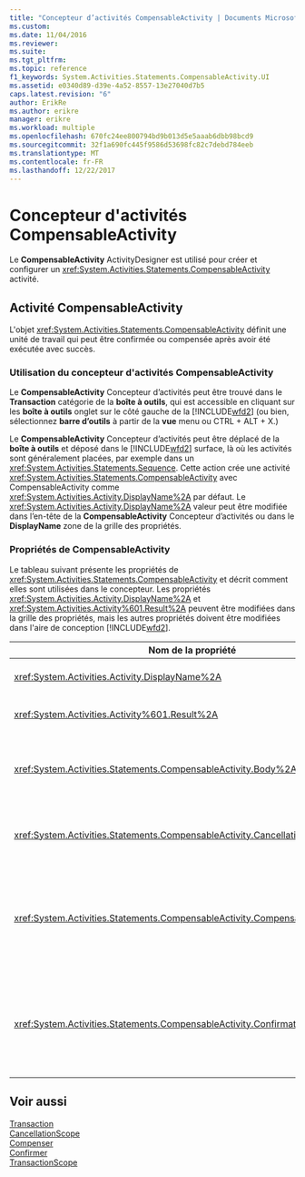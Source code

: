 ```yaml
---
title: "Concepteur d’activités CompensableActivity | Documents Microsoft"
ms.custom: 
ms.date: 11/04/2016
ms.reviewer: 
ms.suite: 
ms.tgt_pltfrm: 
ms.topic: reference
f1_keywords: System.Activities.Statements.CompensableActivity.UI
ms.assetid: e0340d89-d39e-4a52-8557-13e27040d7b5
caps.latest.revision: "6"
author: ErikRe
ms.author: erikre
manager: erikre
ms.workload: multiple
ms.openlocfilehash: 670fc24ee800794bd9b013d5e5aaab6dbb98bcd9
ms.sourcegitcommit: 32f1a690fc445f9586d53698fc82c7debd784eeb
ms.translationtype: MT
ms.contentlocale: fr-FR
ms.lasthandoff: 12/22/2017
---
```

# <a name="compensableactivity-activity-designer"></a>Concepteur d'activités CompensableActivity
Le **CompensableActivity** ActivityDesigner est utilisé pour créer et configurer un <xref:System.Activities.Statements.CompensableActivity> activité.  
  
## <a name="the-compensableactivity-activity"></a>Activité CompensableActivity  
 L'objet <xref:System.Activities.Statements.CompensableActivity> définit une unité de travail qui peut être confirmée ou compensée après avoir été exécutée avec succès.  
  
### <a name="using-the-compensableactivity-activity-designer"></a>Utilisation du concepteur d'activités CompensableActivity  
 Le **CompensableActivity** Concepteur d’activités peut être trouvé dans le **Transaction** catégorie de la **boîte à outils**, qui est accessible en cliquant sur les **boîte à outils**  onglet sur le côté gauche de la [!INCLUDE[wfd2](../workflow-designer/includes/wfd2_md.md)] (ou bien, sélectionnez **barre d’outils** à partir de la **vue** menu ou CTRL + ALT + X.)  
  
 Le **CompensableActivity** Concepteur d’activités peut être déplacé de la **boîte à outils** et déposé dans le [!INCLUDE[wfd2](../workflow-designer/includes/wfd2_md.md)] surface, là où les activités sont généralement placées, par exemple dans un <xref:System.Activities.Statements.Sequence>. Cette action crée une activité <xref:System.Activities.Statements.CompensableActivity> avec CompensableActivity comme <xref:System.Activities.Activity.DisplayName%2A> par défaut. Le <xref:System.Activities.Activity.DisplayName%2A> valeur peut être modifiée dans l’en-tête de la **CompensableActivity** Concepteur d’activités ou dans le **DisplayName** zone de la grille des propriétés.  
  
### <a name="the-compensableactivity-properties"></a>Propriétés de CompensableActivity  
 Le tableau suivant présente les propriétés de <xref:System.Activities.Statements.CompensableActivity> et décrit comment elles sont utilisées dans le concepteur. Les propriétés <xref:System.Activities.Activity.DisplayName%2A> et <xref:System.Activities.Activity%601.Result%2A> peuvent être modifiées dans la grille des propriétés, mais les autres propriétés doivent être modifiées dans l'aire de conception [!INCLUDE[wfd2](../workflow-designer/includes/wfd2_md.md)].  
  
|Nom de la propriété|Obligatoire|Utilisation|  
|-------------------|--------------|-----------|  
|<xref:System.Activities.Activity.DisplayName%2A>|False|Nom convivial facultatif de l'activité <xref:System.Activities.Statements.CompensableActivity>. La valeur par défaut est CompensableActivity.|  
|<xref:System.Activities.Activity%601.Result%2A>|False|Spécifie la valeur de retour de l'objet <xref:System.Activities.Statements.CompensableActivity>. Cette propriété doit être modifiée dans la grille des propriétés.|  
|<xref:System.Activities.Statements.CompensableActivity.Body%2A>|True|Spécifie l'activité pour laquelle la logique de compensation, d'annulation et de confirmation est fournie. Pour ajouter le <xref:System.Activities.Statements.CompensableActivity.Body%2A> activité, déposez une activité de la **boîte à outils** dans les **corps** zone sur le **CompensableActivity** Concepteur d’activités avec le texte d’indication « suppression activité ici ».|  
|<xref:System.Activities.Statements.CompensableActivity.CancellationHandler%2A>|False|Spécifie l'activité qui est exécutée dans l'événement d'annulation. Pour ajouter l’activité, déposez son concepteur de la **boîte à outils** dans les **CancellationHandler** zone sur le **CompensableActivity** Concepteur d’activités avec le texte d’indication « suppression Activité ici ».|  
|<xref:System.Activities.Statements.CompensableActivity.CompensationHandler%2A>|False|Spécifie l'activité à exécuter lors de la compensation de l'activité <xref:System.Activities.Statements.CompensableActivity.Body%2A>. Ce gestionnaire peut être appelé explicitement à l'aide de l'activité <xref:System.Activities.Statements.Compensate>.<br /><br /> Pour ajouter l’activité, déposez son concepteur de la **boîte à outils** dans les **CompensationHandler** zone sur le **CompensableActivity** Concepteur d’activités avec le texte d’indication » Déposer l’activité ici ».|  
|<xref:System.Activities.Statements.CompensableActivity.ConfirmationHandler%2A>|False|Spécifie l'activité à exécuter lors de la confirmation de l'activité <xref:System.Activities.Statements.CompensableActivity.Body%2A>. Ce gestionnaire peut être appelé explicitement à l'aide de l'activité <xref:System.Activities.Statements.Confirm>.<br /><br /> Pour ajouter l’activité, déposez son concepteur de la **boîte à outils** dans les **ConfirmationHandler** zone sur le **CompensableActivity** Concepteur d’activités avec le texte d’indication » Déposer l’activité ici ».|  
  
## <a name="see-also"></a>Voir aussi  
 [Transaction](../workflow-designer/transaction-activity-designers.md)   
 [CancellationScope](../workflow-designer/cancellationscope-activity-designer.md)   
 [Compenser](../workflow-designer/compensate-activity-designer.md)   
 [Confirmer](../workflow-designer/confirm-activity-designer.md)   
 [TransactionScope](../workflow-designer/transactionscope-activity-designer.md)
